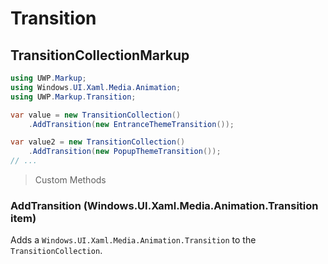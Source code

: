 # Transition
## TransitionCollectionMarkup

```csharp
using UWP.Markup;
using Windows.UI.Xaml.Media.Animation;
using UWP.Markup.Transition;

var value = new TransitionCollection()
    .AddTransition(new EntranceThemeTransition());

var value2 = new TransitionCollection()
    .AddTransition(new PopupThemeTransition());
// ...
```

> Custom Methods
### AddTransition (Windows.UI.Xaml.Media.Animation.Transition item)
Adds a `Windows.UI.Xaml.Media.Animation.Transition` to the `TransitionCollection`.

